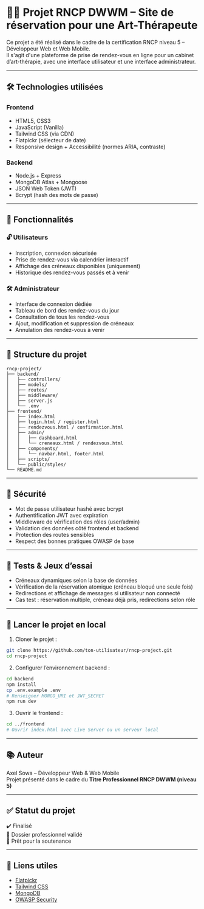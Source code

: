 # 💆‍♀️ Projet RNCP DWWM – Site de réservation pour une Art-Thérapeute

Ce projet a été réalisé dans le cadre de la certification RNCP niveau 5 – Développeur Web et Web Mobile.  
Il s'agit d'une plateforme de prise de rendez-vous en ligne pour un cabinet d’art-thérapie, avec une interface utilisateur et une interface administrateur.

---

## 🛠️ Technologies utilisées

### Frontend
- HTML5, CSS3
- JavaScript (Vanilla)
- Tailwind CSS (via CDN)
- Flatpickr (sélecteur de date)
- Responsive design + Accessibilité (normes ARIA, contraste)

### Backend
- Node.js + Express
- MongoDB Atlas + Mongoose
- JSON Web Token (JWT)
- Bcrypt (hash des mots de passe)

---

## 📌 Fonctionnalités

### 🔓 Utilisateurs
- Inscription, connexion sécurisée
- Prise de rendez-vous via calendrier interactif
- Affichage des créneaux disponibles (uniquement)
- Historique des rendez-vous passés et à venir

### 🛠️ Administrateur
- Interface de connexion dédiée
- Tableau de bord des rendez-vous du jour
- Consultation de tous les rendez-vous
- Ajout, modification et suppression de créneaux
- Annulation des rendez-vous à venir

---

## 📁 Structure du projet

```
rncp-project/
├── backend/
│   ├── controllers/
│   ├── models/
│   ├── routes/
│   ├── middleware/
│   ├── server.js
│   └── .env
├── frontend/
│   ├── index.html
│   ├── login.html / register.html
│   ├── rendezvous.html / confirmation.html
│   ├── admin/
│   │   ├── dashboard.html
│   │   └── creneaux.html / rendezvous.html
│   ├── components/
│   │   └── navbar.html, footer.html
│   ├── scripts/
│   └── public/styles/
└── README.md
```

---

## 🔐 Sécurité

- Mot de passe utilisateur hashé avec bcrypt
- Authentification JWT avec expiration
- Middleware de vérification des rôles (user/admin)
- Validation des données côté frontend et backend
- Protection des routes sensibles
- Respect des bonnes pratiques OWASP de base

---

## 🧪 Tests & Jeux d’essai

- Créneaux dynamiques selon la base de données
- Vérification de la réservation atomique (créneau bloqué une seule fois)
- Redirections et affichage de messages si utilisateur non connecté
- Cas test : réservation multiple, créneau déjà pris, redirections selon rôle

---

## 🚀 Lancer le projet en local

1. Cloner le projet :

```bash
git clone https://github.com/ton-utilisateur/rncp-project.git
cd rncp-project
```

2. Configurer l’environnement backend :

```bash
cd backend
npm install
cp .env.example .env
# Renseigner MONGO_URI et JWT_SECRET
npm run dev
```

3. Ouvrir le frontend :

```bash
cd ../frontend
# Ouvrir index.html avec Live Server ou un serveur local
```

---

## 📚 Auteur

Axel Sowa – Développeur Web & Web Mobile  
Projet présenté dans le cadre du **Titre Professionnel RNCP DWWM (niveau 5)**

---

## ✅ Statut du projet

✔️ Finalisé  
📂 Dossier professionnel validé  
🎯 Prêt pour la soutenance

---

## 🔗 Liens utiles

- [Flatpickr](https://flatpickr.js.org/)
- [Tailwind CSS](https://tailwindcss.com/docs/installation)
- [MongoDB](https://www.mongodb.com/atlas/database)
- [OWASP Security](https://owasp.org/)
